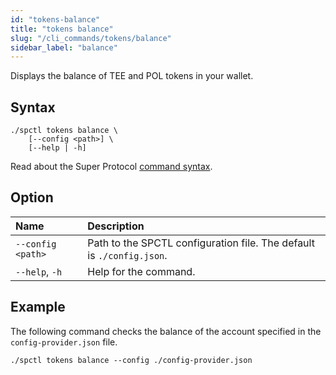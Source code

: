 ```yaml
---
id: "tokens-balance"
title: "tokens balance"
slug: "/cli_commands/tokens/balance"
sidebar_label: "balance"
---
```


Displays the balance of TEE and POL tokens in your wallet.

## Syntax

```
./spctl tokens balance \
    [--config <path>] \
    [--help | -h]
```

Read about the Super Protocol [command syntax](/developers/cli_commands#command-syntax).

## Option

| **Name** | **Description** |
| :- | :- |
| `--config <path>` | Path to the SPCTL configuration file. The default is `./config.json`. |
| `--help`, `-h` | Help for the command. |

## Example

The following command checks the balance of the account specified in the `config-provider.json` file.

```
./spctl tokens balance --config ./config-provider.json
```